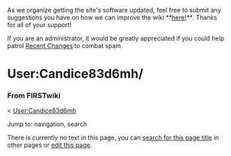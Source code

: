As we organize getting the site's software updated, feel free to submit any
suggestions you have on how we can improve the wiki
_**_[here!](/index.php/User:Hallry/Suggestions "User:Hallry/Suggestions"
)_**_. Thanks for all of your support!

If you are an administrator, it would be greatly appreciated if you could help
patrol [Recent Changes](/index.php/Special:Recentchanges
"Special:Recentchanges" ) to combat spam.

# User:Candice83d6mh/

### From FIRSTwiki

&lt; [User:Candice83d6mh](/index.php/User:Candice83d6mh "User:Candice83d6mh" )

Jump to: navigation, search

There is currently no text in this page, you can [search for this page
title](/index.php/Special:Search/Candice83d6mh/
"Special:Search/Candice83d6mh/" ) in other pages or [edit this
page](http://www.firstwiki.net/index.php?title=User:Candice83d6mh/&action=edit
"http://www.firstwiki.net/index.php?title=User:Candice83d6mh/&action=edit" ).

